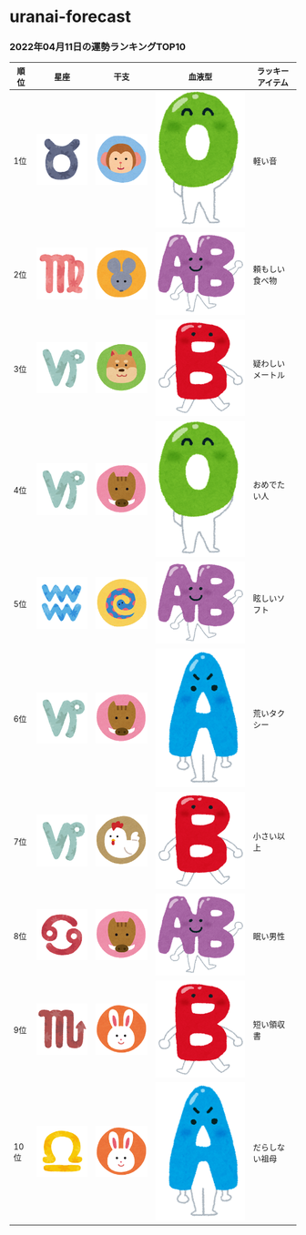 # uranai-forecast

### 2022年04月11日の運勢ランキングTOP10
|順位|星座|干支|血液型|ラッキーアイテム|
|-----------|-----------|-----------|-----------|-----------|
|1位|<img src='imgs/sign/small/seiza_mark02_oushi.png'>|<img src='imgs/eto/small/eto_mark09_saru.png'>|<img src='imgs/blood/small/ketsuekigata_o.png'>|軽い音|
|2位|<img src='imgs/sign/small/seiza_mark06_otome.png'>|<img src='imgs/eto/small/eto_mark01_nezumi.png'>|<img src='imgs/blood/small/ketsuekigata_ab.png'>|頼もしい食べ物|
|3位|<img src='imgs/sign/small/seiza_mark10_yagi.png'>|<img src='imgs/eto/small/eto_mark11_inu.png'>|<img src='imgs/blood/small/ketsuekigata_b.png'>|疑わしいメートル|
|4位|<img src='imgs/sign/small/seiza_mark10_yagi.png'>|<img src='imgs/eto/small/eto_mark12_inoshishi.png'>|<img src='imgs/blood/small/ketsuekigata_o.png'>|おめでたい人|
|5位|<img src='imgs/sign/small/seiza_mark11_mizugame.png'>|<img src='imgs/eto/small/eto_mark06_hebi.png'>|<img src='imgs/blood/small/ketsuekigata_ab.png'>|眩しいソフト|
|6位|<img src='imgs/sign/small/seiza_mark10_yagi.png'>|<img src='imgs/eto/small/eto_mark12_inoshishi.png'>|<img src='imgs/blood/small/ketsuekigata_a.png'>|荒いタクシー|
|7位|<img src='imgs/sign/small/seiza_mark10_yagi.png'>|<img src='imgs/eto/small/eto_mark10_tori.png'>|<img src='imgs/blood/small/ketsuekigata_b.png'>|小さい以上|
|8位|<img src='imgs/sign/small/seiza_mark04_kani.png'>|<img src='imgs/eto/small/eto_mark12_inoshishi.png'>|<img src='imgs/blood/small/ketsuekigata_ab.png'>|眠い男性|
|9位|<img src='imgs/sign/small/seiza_mark08_sasori.png'>|<img src='imgs/eto/small/eto_mark04_usagi.png'>|<img src='imgs/blood/small/ketsuekigata_b.png'>|短い領収書|
|10位|<img src='imgs/sign/small/seiza_mark07_tenbin.png'>|<img src='imgs/eto/small/eto_mark04_usagi.png'>|<img src='imgs/blood/small/ketsuekigata_a.png'>|だらしない祖母|
